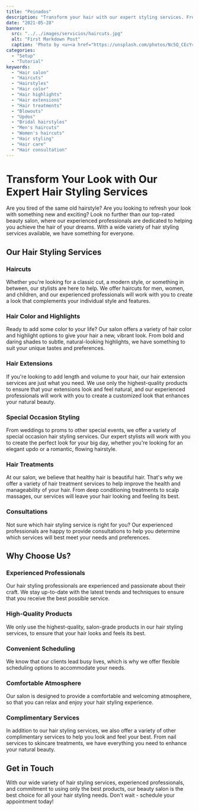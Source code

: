 ```yaml
---
title: "Peinados"
description: "Transform your hair with our expert styling services. From haircuts and highlights to bridal hairstyles and hair treatments, our experienced professionals will help you achieve the look you've been dreaming of. Schedule a hair consultation today at our top-rated salon and experience the best hair care services in town!"
date: "2021-05-28"
banner:
  src: "../../images/servicios/haircuts.jpg"
  alt: "First Markdown Post"
  caption: 'Photo by <u><a href="https://unsplash.com/photos/Nc5Q_CEcY44">Florian Olivo</a></u>'
categories:
  - "Setup"
  - "Tutorial"
keywords:
  - "Hair salon"
  - "Haircuts"
  - "Hairstyles"
  - "Hair color"
  - "Hair highlights"
  - "Hair extensions"
  - "Hair treatments"
  - "Blowouts"
  - "Updos"
  - "Bridal hairstyles"
  - "Men's haircuts"
  - "Women's haircuts"
  - "Hair styling"
  - "Hair care"
  - "Hair consultation"
---
```


# Transform Your Look with Our Expert Hair Styling Services

Are you tired of the same old hairstyle? Are you looking to refresh your look with something new and exciting? Look no further than our top-rated beauty salon, where our experienced professionals are dedicated to helping you achieve the hair of your dreams. With a wide variety of hair styling services available, we have something for everyone.

## Our Hair Styling Services

### Haircuts

Whether you're looking for a classic cut, a modern style, or something in between, our stylists are here to help. We offer haircuts for men, women, and children, and our experienced professionals will work with you to create a look that complements your individual style and features.

### Hair Color and Highlights

Ready to add some color to your life? Our salon offers a variety of hair color and highlight options to give your hair a new, vibrant look. From bold and daring shades to subtle, natural-looking highlights, we have something to suit your unique tastes and preferences.

### Hair Extensions

If you're looking to add length and volume to your hair, our hair extension services are just what you need. We use only the highest-quality products to ensure that your extensions look and feel natural, and our experienced professionals will work with you to create a customized look that enhances your natural beauty.

### Special Occasion Styling

From weddings to proms to other special events, we offer a variety of special occasion hair styling services. Our expert stylists will work with you to create the perfect look for your big day, whether you're looking for an elegant updo or a romantic, flowing hairstyle.

### Hair Treatments

At our salon, we believe that healthy hair is beautiful hair. That's why we offer a variety of hair treatment services to help improve the health and manageability of your hair. From deep conditioning treatments to scalp massages, our services will leave your hair looking and feeling its best.

### Consultations

Not sure which hair styling service is right for you? Our experienced professionals are happy to provide consultations to help you determine which services will best meet your needs and preferences.

## Why Choose Us?

### Experienced Professionals

Our hair styling professionals are experienced and passionate about their craft. We stay up-to-date with the latest trends and techniques to ensure that you receive the best possible service.

### High-Quality Products

We only use the highest-quality, salon-grade products in our hair styling services, to ensure that your hair looks and feels its best.

### Convenient Scheduling

We know that our clients lead busy lives, which is why we offer flexible scheduling options to accommodate your needs.

### Comfortable Atmosphere

Our salon is designed to provide a comfortable and welcoming atmosphere, so that you can relax and enjoy your hair styling experience.

### Complimentary Services

In addition to our hair styling services, we also offer a variety of other complimentary services to help you look and feel your best. From nail services to skincare treatments, we have everything you need to enhance your natural beauty.

## Get in Touch

With our wide variety of hair styling services, experienced professionals, and commitment to using only the best products, our beauty salon is the best choice for all your hair styling needs. Don't wait - schedule your appointment today!
